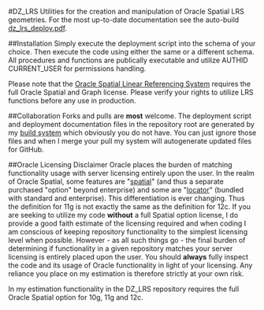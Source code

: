 #DZ_LRS
Utilities for the creation and manipulation of Oracle Spatial LRS geometries.
For the most up-to-date documentation see the auto-build  [dz_lrs_deploy.pdf](https://github.com/pauldzy/DZ_LRS/blob/master/dz_lrs_deploy.pdf).

##Installation
Simply execute the deployment script into the schema of your choice.  Then execute the code using either the same or a different schema.  All procedures and functions are publically executable and utilize AUTHID CURRENT_USER for permissions handling.

Please note that the [Oracle Spatial Linear Referencing System](https://docs.oracle.com/database/121/SPATL/sdo_lrs_concepts.htm#SPATL060) requires the full Oracle Spatial and Graph license.  Please verify your rights to utilize LRS functions before any use in production.

##Collaboration
Forks and pulls are **most** welcome.  The deployment script and deployment documentation files in the repository root are generated by my [build system](https://github.com/pauldzy/Speculative_PLSQL_CI) which obviously you do not have.  You can just ignore those files and when I merge your pull my system will autogenerate updated files for GitHub.

##Oracle Licensing Disclaimer
Oracle places the burden of matching functionality usage with server licensing entirely upon the user.  In the realm of Oracle Spatial, some features are "[spatial](http://download.oracle.com/otndocs/products/spatial/pdf/12c/oraspatitalandgraph_12_fo.pdf)" (and thus a separate purchased "option" beyond enterprise) and some are "[locator](http://download.oracle.com/otndocs/products/spatial/pdf/12c/oraspatialfeatures_12c_fo_locator.pdf)" (bundled with standard and enterprise).  This differentiation is ever changing.  Thus the definition for 11g is not exactly the same as the definition for 12c.  If you are seeking to utilize my code **without** a full Spatial option license, I do provide a good faith estimate of the licensing required and when coding I am conscious of keeping repository functionality to the simplest licensing level when possible.  However - as all such things go - the final burden of determining if functionality in a given repository matches your server licensing is entirely placed upon the user.  You should **always** fully inspect the code and its usage of Oracle functionality in light of your licensing.  Any reliance you place on my estimation is therefore strictly at your own risk.

In my estimation functionality in the DZ_LRS repository requires the full Oracle Spatial option for 10g, 11g and 12c.
